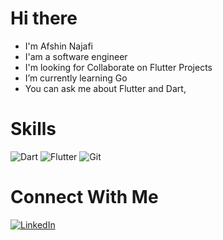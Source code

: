 # Hi there


- I'm Afshin Najafi
- I'am a software engineer
- I'm looking for Collaborate on Flutter Projects
- I’m currently learning Go
- You can ask me about Flutter and Dart,


# Skills

![Dart](https://img.shields.io/badge/dart-%230175C2.svg?style=for-the-badge&logo=dart&logoColor=white) ![Flutter](https://img.shields.io/badge/Flutter-%2302569B.svg?style=for-the-badge&logo=Flutter&logoColor=white) ![Git](https://img.shields.io/badge/git-%23F05033.svg?style=for-the-badge&logo=git&logoColor=white)

# Connect With Me
<a href="https://www.linkedin.com/in/afshin-najafi/">![LinkedIn](https://img.shields.io/badge/linkedin-%230077B5.svg?style=for-the-badge&logo=linkedin&logoColor=white)
